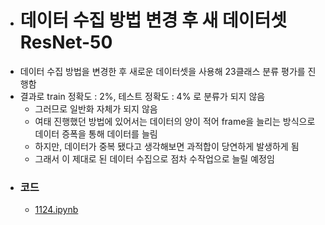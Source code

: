 - # 데이터 수집 방법 변경 후 새 데이터셋 ResNet-50
- 데이터 수집 방법을 변경한 후 새로운 데이터셋을 사용해 23클래스 분류 평가를 진행함
- 결과로 train 정확도 : 2%, 테스트 정확도 : 4% 로 분류가 되지 않음
	- 그러므로 일반화 자체가 되지 않음
	- 여태 진행했던 방법에 있어서는 데이터의 양이 적어 frame을 늘리는 방식으로 데이터 증폭을 통해 데이터를 늘림
	- 하지만, 데이터가 중복 됐다고 생각해보면 과적합이 당연하게 발생하게 됨
	- 그래서 이 제대로 된 데이터 수집으로 점차 수작업으로 늘릴 예정임
- ### 코드
	- [1124.ipynb](../assets/1124_1735266316309_0.ipynb)
